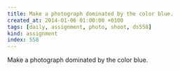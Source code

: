```yaml
---
title: Make a photograph dominated by the color blue.
created_at: 2014-01-06 01:00:00 +0100
tags: [daily, assignment, photo, shoot, ds558]
kind: assignment
index: 558
---
```


Make a photograph dominated by the color blue.
